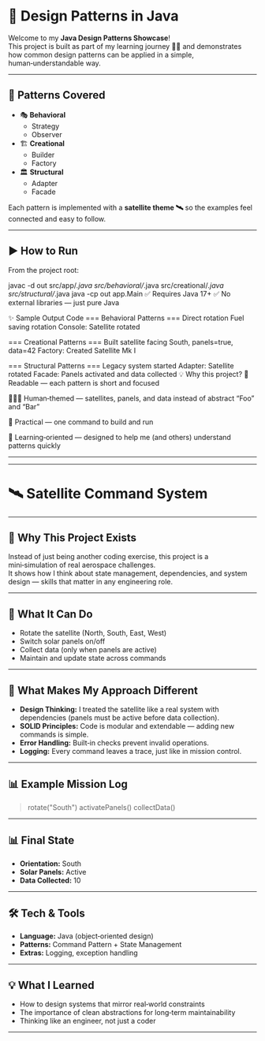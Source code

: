 # 🚀  Design Patterns in Java

Welcome to my **Java Design Patterns Showcase**!  
This project is built as part of my learning journey 👨‍💻 and demonstrates how common design patterns can be applied in a simple, human‑understandable way.

---

## 🧩 Patterns Covered

- 🎭 **Behavioral**
  - Strategy
  - Observer
- 🏗️ **Creational**
  - Builder
  - Factory
- 🏛️ **Structural**
  - Adapter
  - Facade

Each pattern is implemented with a **satellite theme 🛰️** so the examples feel connected and easy to follow.


---

## ▶️ How to Run

From the project root:


javac -d out src/app/*.java src/behavioral/*.java src/creational/*.java src/structural/*.java
java -cp out app.Main
✅ Requires Java 17+ ✅ No external libraries — just pure Java

✨ Sample Output
Code
=== Behavioral Patterns ===
Direct rotation
Fuel saving rotation
Console: Satellite rotated

=== Creational Patterns ===
Built satellite facing South, panels=true, data=42
Factory: Created Satellite Mk I

=== Structural Patterns ===
Legacy system started
Adapter: Satellite rotated
Facade: Panels activated and data collected
💡 Why this project?
👀 Readable — each pattern is short and focused

🧑‍🤝‍🧑 Human‑themed — satellites, panels, and data instead of abstract “Foo” and “Bar”

🎯 Practical — one command to build and run

🌱 Learning‑oriented — designed to help me (and others) understand patterns quickly

---
---






# 🛰️ Satellite Command System

---

## 🌟 Why This Project Exists
Instead of just being another coding exercise, this project is a mini‑simulation of real aerospace challenges.  
It shows how I think about state management, dependencies, and system design — skills that matter in any engineering role.

---

## 🚀 What It Can Do
- Rotate the satellite (North, South, East, West)  
- Switch solar panels on/off  
- Collect data (only when panels are active)  
- Maintain and update state across commands  

---

## 🧩 What Makes My Approach Different
- **Design Thinking:** I treated the satellite like a real system with dependencies (panels must be active before data collection).  
- **SOLID Principles:** Code is modular and extendable — adding new commands is simple.  
- **Error Handling:** Built‑in checks prevent invalid operations.  
- **Logging:** Every command leaves a trace, just like in mission control.  

---

## 📊 Example Mission Log

> rotate("South")
> activatePanels()
> collectData()

---

## 📊 Final State
- **Orientation:** South  
- **Solar Panels:** Active  
- **Data Collected:** 10  

---

## 🛠️ Tech & Tools
- **Language:** Java (object‑oriented design)
- **Patterns:** Command Pattern + State Management  
- **Extras:** Logging, exception handling  

---

## 💡 What I Learned
- How to design systems that mirror real‑world constraints  
- The importance of clean abstractions for long‑term maintainability  
- Thinking like an engineer, not just a coder  

---
